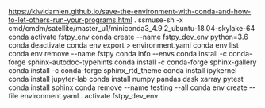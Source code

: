 https://kiwidamien.github.io/save-the-environment-with-conda-and-how-to-let-others-run-your-programs.html
. ssmuse-sh -x cmd/cmdm/satellite/master_u1/miniconda3_4.9.2_ubuntu-18.04-skylake-64
conda activate fstpy_env
conda create --name fstpy_dev_env python=3.6
conda deactivate
conda env export > environment.yaml
conda env list
conda env remove --name fstpy
conda info --envs
conda install -c conda-forge sphinx-autodoc-typehints
conda install -c conda-forge sphinx-gallery
conda install -c conda-forge sphinx_rtd_theme
conda install ipykernel
conda install jupyter-lab
conda install numpy pandas dask xarray pytest
conda install sphinx
conda remove --name testing --all
conda env create --file environment.yaml
. activate fstpy_dev_env
